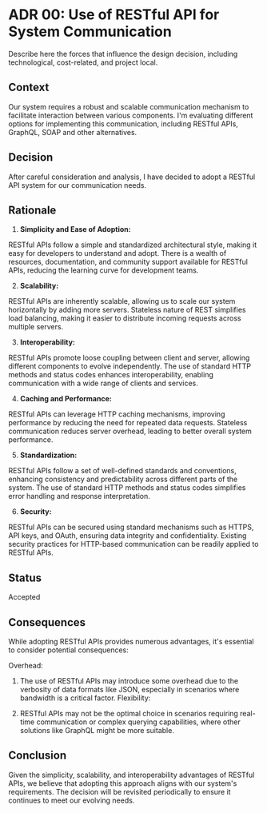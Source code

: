 # ADR 00: Use of RESTful API for System Communication
Describe here the forces that influence the design decision, including technological, cost-related, and project local. 

## Context
Our system requires a robust and scalable communication mechanism to facilitate interaction between various components. I'm evaluating different options for implementing this communication, including RESTful APIs, GraphQL, SOAP and other alternatives.

## Decision 
After careful consideration and analysis, I have decided to adopt a RESTful API system for our communication needs.

## Rationale 
1) **Simplicity and Ease of Adoption:**

RESTful APIs follow a simple and standardized architectural style, making it easy for developers to understand and adopt.
There is a wealth of resources, documentation, and community support available for RESTful APIs, reducing the learning curve for development teams.

2) **Scalability:**

RESTful APIs are inherently scalable, allowing us to scale our system horizontally by adding more servers.
Stateless nature of REST simplifies load balancing, making it easier to distribute incoming requests across multiple servers.

3) **Interoperability:**

RESTful APIs promote loose coupling between client and server, allowing different components to evolve independently.
The use of standard HTTP methods and status codes enhances interoperability, enabling communication with a wide range of clients and services.

4) **Caching and Performance:**

RESTful APIs can leverage HTTP caching mechanisms, improving performance by reducing the need for repeated data requests.
Stateless communication reduces server overhead, leading to better overall system performance.

5) **Standardization:**

RESTful APIs follow a set of well-defined standards and conventions, enhancing consistency and predictability across different parts of the system.
The use of standard HTTP methods and status codes simplifies error handling and response interpretation.

6) **Security:**

RESTful APIs can be secured using standard mechanisms such as HTTPS, API keys, and OAuth, ensuring data integrity and confidentiality.
Existing security practices for HTTP-based communication can be readily applied to RESTful APIs.

## Status
Accepted

## Consequences
While adopting RESTful APIs provides numerous advantages, it's essential to consider potential consequences:

Overhead:

1) The use of RESTful APIs may introduce some overhead due to the verbosity of data formats like JSON, especially in scenarios where bandwidth is a critical factor.
Flexibility:

2) RESTful APIs may not be the optimal choice in scenarios requiring real-time communication or complex querying capabilities, where other solutions like GraphQL might be more suitable.

## Conclusion
Given the simplicity, scalability, and interoperability advantages of RESTful APIs, we believe that adopting this approach aligns with our system's requirements. The decision will be revisited periodically to ensure it continues to meet our evolving needs.